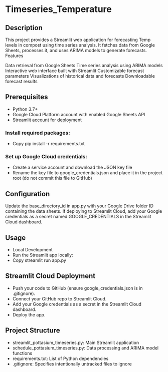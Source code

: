 # Timeseries_Temperature

## Description
This project provides a Streamlit web application for forecasting Temp levels in compost using time series analysis. It fetches data from Google Sheets, processes it, and uses ARIMA models to generate forecasts.
Features

Data retrieval from Google Sheets
Time series analysis using ARIMA models
Interactive web interface built with Streamlit
Customizable forecast parameters
Visualizations of historical data and forecasts
Downloadable forecast results

## Prerequisites

* Python 3.7+
* Google Cloud Platform account with enabled Google Sheets API
* Streamlit account for deployment


### Install required packages:
* Copy pip install -r requirements.txt

### Set up Google Cloud credentials:

* Create a service account and download the JSON key file
* Rename the key file to google_credentials.json and place it in the project root (do not commit this file to GitHub)



## Configuration

Update the base_directory_id in app.py with your Google Drive folder ID containing the data sheets.
If deploying to Streamlit Cloud, add your Google credentials as a secret named GOOGLE_CREDENTIALS in the Streamlit Cloud dashboard.

## Usage
* Local Development
* Run the Streamlit app locally:
* Copy streamlit run app.py

## Streamlit Cloud Deployment

* Push your code to GitHub (ensure google_credentials.json is in .gitignore).
* Connect your GitHub repo to Streamlit Cloud.
* Add your Google credentials as a secret in the Streamlit Cloud dashboard.
* Deploy the app.

## Project Structure

* streamlit_pottasium_timeseries.py: Main Streamlit application
* schedule_pottasium_timeseries.py: Data processing and ARIMA model functions
* requirements.txt: List of Python dependencies
* .gitignore: Specifies intentionally untracked files to ignore
